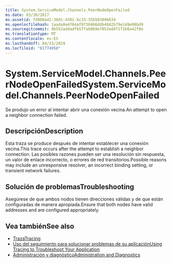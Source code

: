 ```yaml
---
title: System.ServiceModel.Channels.PeerNodeOpenFailed
ms.date: 03/30/2017
ms.assetid: fd908a42-30d1-4301-bc33-35b503896634
ms.openlocfilehash: 1aada8e4784af8f304b6ddb4842b79e149e06bd9
ms.sourcegitcommit: 9b552addadfb57fab0b9e7852ed4f1f1b8a42f8e
ms.translationtype: MT
ms.contentlocale: es-ES
ms.lasthandoff: 04/23/2019
ms.locfileid: "61774958"
---
```

# <a name="systemservicemodelchannelspeernodeopenfailed"></a><span data-ttu-id="8730b-102">System.ServiceModel.Channels.PeerNodeOpenFailed</span><span class="sxs-lookup"><span data-stu-id="8730b-102">System.ServiceModel.Channels.PeerNodeOpenFailed</span></span>
<span data-ttu-id="8730b-103">Se produjo un error al intentar abrir una conexión vecina.</span><span class="sxs-lookup"><span data-stu-id="8730b-103">An attempt to open a neighbor connection failed.</span></span>  
  
## <a name="description"></a><span data-ttu-id="8730b-104">Descripción</span><span class="sxs-lookup"><span data-stu-id="8730b-104">Description</span></span>  
 <span data-ttu-id="8730b-105">Esta traza se produce después de intentar establecer una conexión vecina.</span><span class="sxs-lookup"><span data-stu-id="8730b-105">This trace occurs after the attempt to establish a neighbor connection.</span></span> <span data-ttu-id="8730b-106">Las posibles razones pueden ser una resolución sin respuesta, un valor de enlace incorrecto, o errores de red transitorios.</span><span class="sxs-lookup"><span data-stu-id="8730b-106">Possible reasons may include an unresponsive resolver, an incorrect binding setting, or transient network failures.</span></span>  
  
## <a name="troubleshooting"></a><span data-ttu-id="8730b-107">Solución de problemas</span><span class="sxs-lookup"><span data-stu-id="8730b-107">Troubleshooting</span></span>  
 <span data-ttu-id="8730b-108">Asegúrese de que ambos nodos tienen direcciones válidas y de que están configuradas de manera apropiada.</span><span class="sxs-lookup"><span data-stu-id="8730b-108">Ensure that both nodes have valid addresses and are configured appropriately.</span></span>  
  
## <a name="see-also"></a><span data-ttu-id="8730b-109">Vea también</span><span class="sxs-lookup"><span data-stu-id="8730b-109">See also</span></span>

- [<span data-ttu-id="8730b-110">Traza</span><span class="sxs-lookup"><span data-stu-id="8730b-110">Tracing</span></span>](../../../../../docs/framework/wcf/diagnostics/tracing/index.md)
- [<span data-ttu-id="8730b-111">Uso del seguimiento para solucionar problemas de su aplicación</span><span class="sxs-lookup"><span data-stu-id="8730b-111">Using Tracing to Troubleshoot Your Application</span></span>](../../../../../docs/framework/wcf/diagnostics/tracing/using-tracing-to-troubleshoot-your-application.md)
- [<span data-ttu-id="8730b-112">Administración y diagnóstico</span><span class="sxs-lookup"><span data-stu-id="8730b-112">Administration and Diagnostics</span></span>](../../../../../docs/framework/wcf/diagnostics/index.md)
